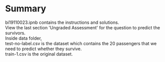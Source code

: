 # Summary
<p>
bi19110023.ipnb contains the instructions and solutions.<br>
View the last section 'Ungraded Assessment' for the question to predict the survivors.<br>
Inside data folder, <br>
test-no-label.csv is the dataset which contains the 20 passengers that we need to predict whether they survive. <br>
train-1.csv is the original dataset. <br>
</p>

